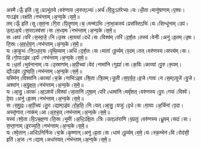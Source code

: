 

  
अस्मै।ऊँ॒ इति॑।सु।प्रऽभू॑तये।वरु॑णाय।म॒रुत्ऽभ्यः॑।अर्च॑।वि॒दुःऽत॑रेभ्यः।यः।धी॒ता।मानु॑षाणाम्।प॒श्वः।गाःऽइ॑व।रक्ष॑ति।नभ॑न्ताम्।अ॒न्य॒के।स॒मे॒॥  
तम्।ऊँ॒ इति॑।सु।स॒म॒ना।गि॒रा।पि॒तॄ॒णाम्।च॒।मन्म॑ऽभिः।ना॒भा॒कस्य॑।प्रस॑स्तिऽभिः॑।यः।सिन्धू॑नाम्।उप॑।उ॒त्ऽअ॒ये।स॒प्तऽस्व॑सा।सः।म॒ध्य॒मः।नभ॑न्ताम्।अ॒न्य॒के।स॒मे॒॥  
सः।क्षपः॑।परि॑।स॒स्व॒जे॒।नि।उ॒स्रः।मा॒यया॑।दधे॑।सः।विश्व॑म्।परि॑।द॒र्श॒तः।तस्य॑।वेनीः॑।अनु॑।व्र॒तम्।उ॒षः।ति॒स्रः।अ॒व॒र्ध॒य॒न्।नभ॑न्ताम्।अ॒न्य॒के।स॒मे॒॥  
यः।क॒कुभः॑।नि॒ऽधा॒र॒यः।पृ॒थि॒व्याम्।अधि॑।द॒र्श॒तः।सः।माता॑।पू॒र्व्यम्।प॒दम्।तत्।वरु॑णस्य।सप्त्य॑म्।सः।हि।गो॒पाःऽइ॑व।इर्यः॑।नभ॑न्ताम्।अ॒न्य॒के।स॒मे॒॥  
यः।ध॒र्ता।भुव॑नानाम्।यः।उ॒स्राणा॑म्।अ॒पी॒च्या॑।वेद॑।नामा॑नि।गुह्या॑।सः।क॒विः।काव्या॑।पु॒रु।रू॒पम्।द्यौःऽइ॑व।पु॒ष्य॒ति॒।नभ॑न्ताम्।अ॒न्य॒के।स॒मे॒॥  
यस्मि॑न्।विश्वा॑नि।काव्या॑।च॒क्रे।नाभिः॑ऽइव।श्रि॒ता।त्रि॒तम्।जू॒ती।स॒प॒र्य॒त॒।व्र॒जे।गावः॑।न।स॒म्ऽयुजे॑।यु॒जे।अश्वा॑न्।अ॒यु॒क्ष॒त॒।नभ॑न्ताम्।अ॒न्य॒के।स॒मे॒॥  
यः।आ॒सु॒।अत्कः॑।आ॒ऽशये॑।विश्वा॑।जा॒तानि॑।ए॒षा॒म्।परि॑।धामा॑नि।मर्मृ॑शत्।वरु॑णस्य।पु॒रः।गयः॑।विश्वे॑।दे॒वाः।अनु॑।व्र॒तम्।नभ॑न्ताम्।अ॒न्य॒के।स॒मे॒॥  
सः।स॒मु॒द्रः।अ॒पी॒च्यः॑।तु॒रः।द्याम्ऽइ॑व।रो॒ह॒ति॒।नि।यत्।आ॒सु॒।यजुः॑।द॒धे।सः।मा॒याः।अ॒र्चिना॑।प॒दा।अस्तृ॑णात्।नाक॑म्।आ।अ॒रु॒ह॒त्।नभ॑न्ताम्।अ॒न्य॒के।स॒मे॒॥  
यस्य॑।श्वे॒ता।वि॒ऽच॒क्ष॒णा।ति॒स्रः।भूमीः॑।अ॒धि॒ऽक्षि॒तः।त्रिः।उत्ऽत॑राणि।प॒प्रतुः॑।वरु॑णस्य।ध्रु॒वम्।सदः॑।सः।स॒प्ता॒नाम्।इ॒रज्य॒ति॒।नभ॑न्ताम्।अ॒न्य॒के।स॒मे॒॥  
यः।श्वे॒तान्।अधि॑ऽनिर्निजः।च॒क्रे।कृ॒ष्णान्।अनु॑।व्र॒ता।सः।धाम॑।पू॒र्व्यम्।म॒मे॒।यः।स्क॒म्भेन॑।वि।रोद॑सी॒ इति॑।अ॒जः।न।द्याम्।अधा॑रयत्।नभ॑न्ताम्।अ॒न्य॒के।स॒मे॒॥  
